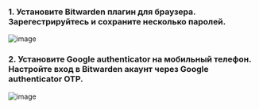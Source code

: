 ### 1. Установите Bitwarden плагин для браузера. Зарегестрируйтесь и сохраните несколько паролей.
![image](https://user-images.githubusercontent.com/98211990/168016022-4dd304a3-759a-4241-9926-ce52ca0bc685.png)

### 2. Установите Google authenticator на мобильный телефон. Настройте вход в Bitwarden акаунт через Google authenticator OTP.
![image](https://user-images.githubusercontent.com/98211990/168018966-f21ec00a-4072-43f4-bdf7-595bc24e60c0.png)

